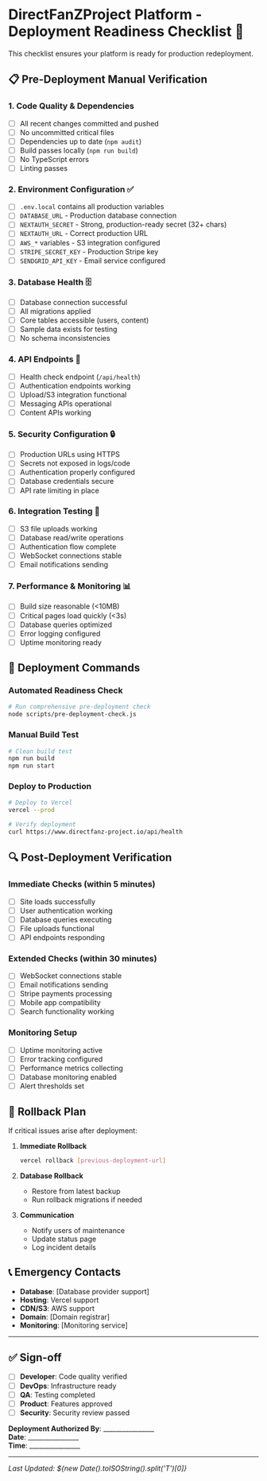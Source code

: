# DirectFanZProject Platform - Deployment Readiness Checklist 🚀

This checklist ensures your platform is ready for production redeployment.

## 📋 Pre-Deployment Manual Verification

### 1. Code Quality & Dependencies
- [ ] All recent changes committed and pushed
- [ ] No uncommitted critical files
- [ ] Dependencies up to date (`npm audit`)
- [ ] Build passes locally (`npm run build`)
- [ ] No TypeScript errors
- [ ] Linting passes

### 2. Environment Configuration ✅
- [ ] `.env.local` contains all production variables
- [ ] `DATABASE_URL` - Production database connection
- [ ] `NEXTAUTH_SECRET` - Strong, production-ready secret (32+ chars)
- [ ] `NEXTAUTH_URL` - Correct production URL
- [ ] `AWS_*` variables - S3 integration configured
- [ ] `STRIPE_SECRET_KEY` - Production Stripe key
- [ ] `SENDGRID_API_KEY` - Email service configured

### 3. Database Health 🗄️
- [ ] Database connection successful
- [ ] All migrations applied
- [ ] Core tables accessible (users, content)
- [ ] Sample data exists for testing
- [ ] No schema inconsistencies

### 4. API Endpoints 🔌
- [ ] Health check endpoint (`/api/health`)
- [ ] Authentication endpoints working
- [ ] Upload/S3 integration functional
- [ ] Messaging APIs operational
- [ ] Content APIs working

### 5. Security Configuration 🔒
- [ ] Production URLs using HTTPS
- [ ] Secrets not exposed in logs/code
- [ ] Authentication properly configured
- [ ] Database credentials secure
- [ ] API rate limiting in place

### 6. Integration Testing 🔄
- [ ] S3 file uploads working
- [ ] Database read/write operations
- [ ] Authentication flow complete
- [ ] WebSocket connections stable
- [ ] Email notifications sending

### 7. Performance & Monitoring 📊
- [ ] Build size reasonable (<10MB)
- [ ] Critical pages load quickly (<3s)
- [ ] Database queries optimized
- [ ] Error logging configured
- [ ] Uptime monitoring ready

## 🚀 Deployment Commands

### Automated Readiness Check
```bash
# Run comprehensive pre-deployment check
node scripts/pre-deployment-check.js
```

### Manual Build Test
```bash
# Clean build test
npm run build
npm run start
```

### Deploy to Production
```bash
# Deploy to Vercel
vercel --prod

# Verify deployment
curl https://www.directfanz-project.io/api/health
```

## 🔍 Post-Deployment Verification

### Immediate Checks (within 5 minutes)
- [ ] Site loads successfully
- [ ] User authentication working
- [ ] Database queries executing
- [ ] File uploads functional
- [ ] API endpoints responding

### Extended Checks (within 30 minutes)
- [ ] WebSocket connections stable
- [ ] Email notifications sending
- [ ] Stripe payments processing
- [ ] Mobile app compatibility
- [ ] Search functionality working

### Monitoring Setup
- [ ] Uptime monitoring active
- [ ] Error tracking configured
- [ ] Performance metrics collecting
- [ ] Database monitoring enabled
- [ ] Alert thresholds set

## 🚨 Rollback Plan

If critical issues arise after deployment:

1. **Immediate Rollback**
   ```bash
   vercel rollback [previous-deployment-url]
   ```

2. **Database Rollback**
   - Restore from latest backup
   - Run rollback migrations if needed

3. **Communication**
   - Notify users of maintenance
   - Update status page
   - Log incident details

## 📞 Emergency Contacts

- **Database**: [Database provider support]
- **Hosting**: Vercel support
- **CDN/S3**: AWS support
- **Domain**: [Domain registrar]
- **Monitoring**: [Monitoring service]

---

## ✅ Sign-off

- [ ] **Developer**: Code quality verified
- [ ] **DevOps**: Infrastructure ready
- [ ] **QA**: Testing completed
- [ ] **Product**: Features approved
- [ ] **Security**: Security review passed

**Deployment Authorized By**: ________________  
**Date**: ________________  
**Time**: ________________  

---

*Last Updated: ${new Date().toISOString().split('T')[0]}*